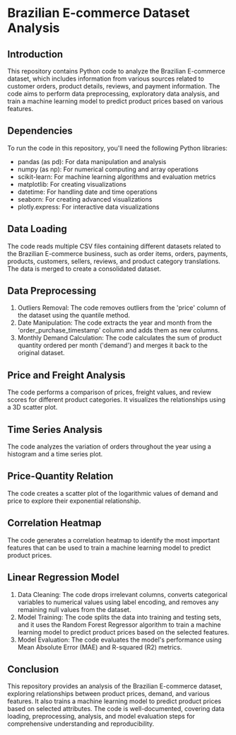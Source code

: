 # Brazilian E-commerce Dataset Analysis

## Introduction

This repository contains Python code to analyze the Brazilian E-commerce dataset, which includes information from various sources related to customer orders, product details, reviews, and payment information. The code aims to perform data preprocessing, exploratory data analysis, and train a machine learning model to predict product prices based on various features.

## Dependencies

To run the code in this repository, you'll need the following Python libraries:

- pandas (as pd): For data manipulation and analysis
- numpy (as np): For numerical computing and array operations
- scikit-learn: For machine learning algorithms and evaluation metrics
- matplotlib: For creating visualizations
- datetime: For handling date and time operations
- seaborn: For creating advanced visualizations
- plotly.express: For interactive data visualizations

## Data Loading

The code reads multiple CSV files containing different datasets related to the Brazilian E-commerce business, such as order items, orders, payments, products, customers, sellers, reviews, and product category translations. The data is merged to create a consolidated dataset.

## Data Preprocessing

1. Outliers Removal: The code removes outliers from the 'price' column of the dataset using the quantile method.
2. Date Manipulation: The code extracts the year and month from the 'order_purchase_timestamp' column and adds them as new columns.
3. Monthly Demand Calculation: The code calculates the sum of product quantity ordered per month ('demand') and merges it back to the original dataset.

## Price and Freight Analysis

The code performs a comparison of prices, freight values, and review scores for different product categories. It visualizes the relationships using a 3D scatter plot.

## Time Series Analysis

The code analyzes the variation of orders throughout the year using a histogram and a time series plot.

## Price-Quantity Relation

The code creates a scatter plot of the logarithmic values of demand and price to explore their exponential relationship.

## Correlation Heatmap

The code generates a correlation heatmap to identify the most important features that can be used to train a machine learning model to predict product prices.

## Linear Regression Model

1. Data Cleaning: The code drops irrelevant columns, converts categorical variables to numerical values using label encoding, and removes any remaining null values from the dataset.
2. Model Training: The code splits the data into training and testing sets, and it uses the Random Forest Regressor algorithm to train a machine learning model to predict product prices based on the selected features.
3. Model Evaluation: The code evaluates the model's performance using Mean Absolute Error (MAE) and R-squared (R2) metrics.

## Conclusion

This repository provides an analysis of the Brazilian E-commerce dataset, exploring relationships between product prices, demand, and various features. It also trains a machine learning model to predict product prices based on selected attributes. The code is well-documented, covering data loading, preprocessing, analysis, and model evaluation steps for comprehensive understanding and reproducibility.
